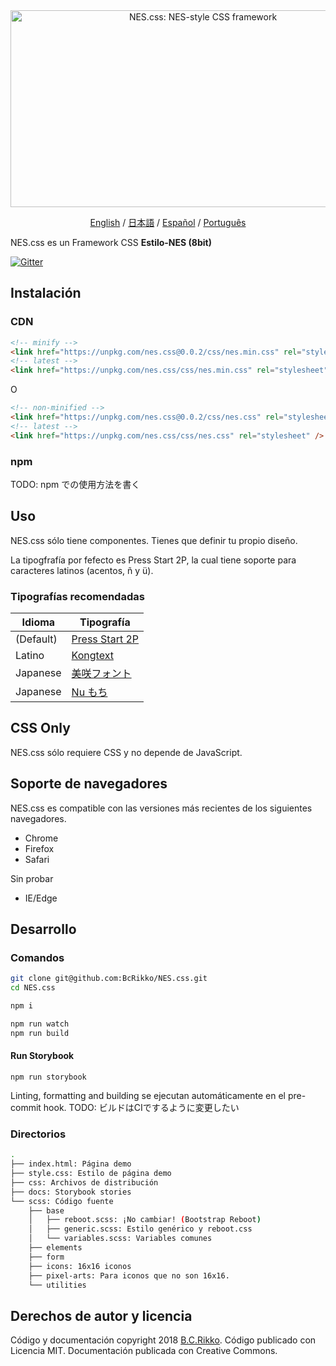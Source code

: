 <div align="center">
  <a href="https://bcrikko.github.io/NES.css/" target="_blank"><img src="https://user-images.githubusercontent.com/5305599/49061716-da649680-f254-11e8-9a89-d95a7407ec6a.png" alt="NES.css: NES-style  CSS framework" style="max-width:100%;" width="600" height="315"></a>

  <a href="README.md">English</a> / <a href="README-jp.md">日本語</a> / <a href="README-es.md">Español</a> / <a href="README-pt-BR.md">Português</a>
</div>

NES.css es un Framework CSS **Estilo-NES (8bit)**


[![Gitter][gitter-badge]][gitter]

## Instalación

### CDN

```html
<!-- minify -->
<link href="https://unpkg.com/nes.css@0.0.2/css/nes.min.css" rel="stylesheet" />
<!-- latest -->
<link href="https://unpkg.com/nes.css/css/nes.min.css" rel="stylesheet" />
```

O

```html
<!-- non-minified -->
<link href="https://unpkg.com/nes.css@0.0.2/css/nes.css" rel="stylesheet" />
<!-- latest -->
<link href="https://unpkg.com/nes.css/css/nes.css" rel="stylesheet" />
```

### npm

TODO: npm での使用方法を書く

## Uso

NES.css sólo tiene componentes. Tienes que definir tu propio diseño.

La tipogfrafía por fefecto es Press Start 2P, la cual tiene soporte para caracteres latinos (acentos, ñ y ü).

### Tipografías recomendadas

|Idioma|Tipografía|
|----|----|
|(Default)|[Press Start 2P](https://fonts.google.com/specimen/Press+Start+2P)|
|Latino|[Kongtext](https://www.dafont.com/kongtext.font)|
|Japanese|[美咲フォント](http://www.geocities.jp/littlimi/misaki.htm)|
|Japanese|[Nu もち](http://kokagem.sakura.ne.jp/font/mochi/)|


## CSS Only

NES.css sólo requiere CSS y no depende de JavaScript.


## Soporte de navegadores

NES.css es compatible con las versiones más recientes de los siguientes navegadores.
* Chrome
* Firefox
* Safari

Sin probar
* IE/Edge


## Desarrollo

### Comandos
```sh
git clone git@github.com:BcRikko/NES.css.git
cd NES.css

npm i

npm run watch
npm run build
```

#### Run Storybook
```
npm run storybook
```

Linting, formatting and building se ejecutan automáticamente en el pre-commit hook.
TODO: ビルドはCIでするように変更したい

### Directorios
```sh
.
├── index.html: Página demo
├── style.css: Estilo de página demo
├── css: Archivos de distribución
├── docs: Storybook stories
└── scss: Código fuente
    ├── base
    │   ├── reboot.scss: ¡No cambiar! (Bootstrap Reboot)
    │   ├── generic.scss: Estilo genérico y reboot.css
    │   └── variables.scss: Variables comunes
    ├── elements
    ├── form
    ├── icons: 16x16 iconos
    ├── pixel-arts: Para iconos que no son 16x16.
    └── utilities
```



## Derechos de autor y licencia

Código y documentación copyright 2018 [B.C.Rikko](https://github.com/BcRikko). Código publicado con Licencia MIT. Documentación publicada con Creative Commons.






[gitter]: https://gitter.im/nostalgic-css/Lobby
[gitter-badge]: https://img.shields.io/gitter/room/nostalgic-css/Lobby.svg
